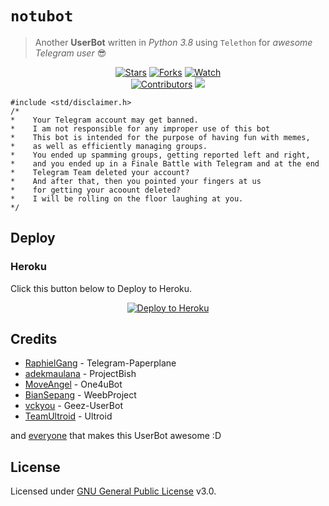 # `notubot`

> Another **UserBot** written in _Python 3.8_ using `Telethon` for _awesome Telegram user_ 😎

<p align="center">
    <a href="https://github.com/notudope/notubot/stargazers"> <img src="https://img.shields.io/github/stars/notudope/notubot?logo=github&style=flat-square" alt="Stars" /></a>
    <a href="https://github.com/notudope/notubot/network/members"> <img src="https://img.shields.io/github/forks/notudope/notubot?logo=github&style=flat-square" alt="Forks" /></a>
    <a href="https://github.com/notudope/notubot/watchers"> <img src="https://img.shields.io/github/watchers/notudope/notubot?logo=github&style=flat-square" alt="Watch" /></a><br>
    <a href="https://github.com/notudope/notubot/graphs/contributors"> <img src="https://img.shields.io/github/contributors/notudope/notubot?color=blue&style=flat-square" alt="Contributors" /></a>
    <a href="https://pypi.org/project/Telethon/"> <img src="https://img.shields.io/pypi/v/telethon?label=telethon&logo=pypi&logoColor=white&style=flat-square" /></a>
</p>

```
#include <std/disclaimer.h>
/*
*    Your Telegram account may get banned.
*    I am not responsible for any improper use of this bot
*    This bot is intended for the purpose of having fun with memes,
*    as well as efficiently managing groups.
*    You ended up spamming groups, getting reported left and right,
*    and you ended up in a Finale Battle with Telegram and at the end
*    Telegram Team deleted your account?
*    And after that, then you pointed your fingers at us
*    for getting your acoount deleted?
*    I will be rolling on the floor laughing at you.
*/
```

## Deploy

### Heroku
Click this button below to Deploy to Heroku.

<p align="center">
<a href="https://heroku.com/deploy?template=https://github.com/notudope/notubot/tree/main">
  <img src="https://www.herokucdn.com/deploy/button.svg" alt="Deploy to Heroku">
</a>
</p>

## Credits
* [RaphielGang](https://github.com/RaphielGang/Telegram-Paperplane) - Telegram-Paperplane
* [adekmaulana](https://github.com/adekmaulana) - ProjectBish
* [MoveAngel](https://github.com/MoveAngel) - One4uBot
* [BianSepang](https://github.com/BianSepang) - WeebProject
* [vckyou](https://github.com/vckyou) - Geez-UserBot
* [TeamUltroid](https://github.com/TeamUltroid) - Ultroid

and [everyone](https://github.com/notudope/notubot/graphs/contributors) that makes this UserBot awesome :D

## License
Licensed under [GNU General Public License](https://github.com/notudope/notubot/blob/main/LICENSE) v3.0.
